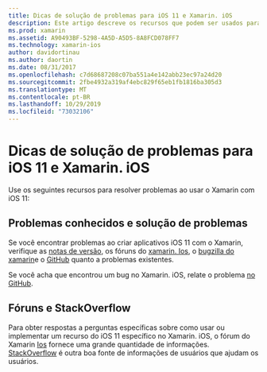 ```yaml
---
title: Dicas de solução de problemas para iOS 11 e Xamarin. iOS
description: Este artigo descreve os recursos que podem ser usados para solucionar problemas ao desenvolver aplicativos Xamarin. iOS. Ele aborda relatórios de bugs, notas de versão, blog de versões do Xamarin e opções de suporte.
ms.prod: xamarin
ms.assetid: A90493BF-5298-4A5D-A5D5-8A8FCD078FF7
ms.technology: xamarin-ios
author: davidortinau
ms.author: daortin
ms.date: 08/31/2017
ms.openlocfilehash: c7d68687208c07ba551a4e142abb23ec97a24d20
ms.sourcegitcommit: 2fbe4932a319af4ebc829f65eb1fb1816ba305d3
ms.translationtype: MT
ms.contentlocale: pt-BR
ms.lasthandoff: 10/29/2019
ms.locfileid: "73032106"
---
```

# <a name="troubleshooting-tips-for-ios-11-and-xamarinios"></a>Dicas de solução de problemas para iOS 11 e Xamarin. iOS

Use os seguintes recursos para resolver problemas ao usar o Xamarin com iOS 11:

## <a name="known-issues-and-troubleshooting"></a>Problemas conhecidos e solução de problemas

Se você encontrar problemas ao criar aplicativos iOS 11 com o Xamarin, verifique as [notas de versão](https://docs.microsoft.com/xamarin/ios/release-notes/), os fóruns do [xamarin. Ios](https://forums.xamarin.com/categories/ios), o [bugzilla do xamarin](https://bugzilla.xamarin.com/query.cgi?product=iOS)e o [GitHub](https://github.com/xamarin/xamarin-macios/issues) quanto a problemas existentes.

Se você acha que encontrou um bug no Xamarin. iOS, relate o problema [no GitHub](https://github.com/xamarin/xamarin-macios/issues).

## <a name="forums-and-stackoverflow"></a>Fóruns e StackOverflow

Para obter respostas a perguntas específicas sobre como usar ou implementar um recurso do iOS 11 específico no Xamarin. iOS, o fórum do Xamarin [Ios](https://forums.xamarin.com/categories/ios) fornece uma grande quantidade de informações. [StackOverflow](https://stackoverflow.com/search?tab=newest&q=xamarin) é outra boa fonte de informações de usuários que ajudam os usuários.
